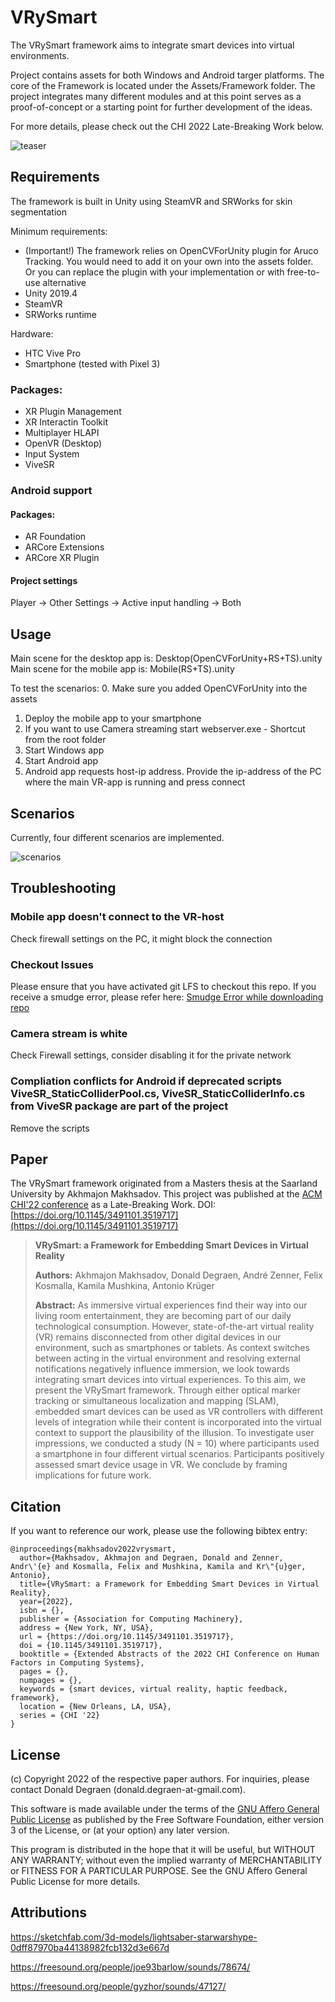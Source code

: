 # VRySmart

The VRySmart framework aims to integrate smart devices into virtual environments. 

Project contains assets for both Windows and Android targer platforms. The core of the Framework is located under the Assets/Framework folder. The project integrates many different modules and at this point serves as a proof-of-concept or a starting point for further development of the ideas.

For more details, please check out the CHI 2022 Late-Breaking Work below.

![teaser](teaser.png)

## Requirements

The framework is built in Unity using SteamVR and SRWorks for skin segmentation

Minimum requirements:
- (Important!) The framework relies on OpenCVForUnity plugin for Aruco Tracking. You would need to add it on your own into the assets folder. Or you can replace the plugin with your implementation or with free-to-use alternative
- Unity 2019.4
- SteamVR
- SRWorks runtime

Hardware:
- HTC Vive Pro
- Smartphone (tested with Pixel 3)

### Packages:
- XR Plugin Management
- XR Interactin Toolkit
- Multiplayer HLAPI
- OpenVR (Desktop)
- Input System
- ViveSR

### Android support

#### Packages:
- AR Foundation
- ARCore Extensions
- ARCore XR Plugin

#### Project settings
Player -> Other Settings -> Active input handling -> Both 

## Usage
Main scene for the desktop app is: Desktop(OpenCVForUnity+RS+TS).unity
Main scene for the mobile app is: Mobile(RS+TS).unity

To test the scenarios:
0. Make sure you added OpenCVForUnity into the assets
1. Deploy the mobile app to your smartphone
2. If you want to use Camera streaming start webserver.exe - Shortcut from the root folder
3. Start Windows app
4. Start Android app
5. Android app requests host-ip address. Provide the ip-address of the PC where the main VR-app is running and press connect

## Scenarios

Currently, four different scenarios are implemented.

![scenarios](scenarios.png)

## Troubleshooting

### Mobile app doesn't connect to the VR-host
Check firewall settings on the PC, it might block the connection

### Checkout Issues

Please ensure that you have activated git LFS to checkout this repo.
If you receive a smudge error, please refer here: [Smudge Error while downloading repo](https://stackoverflow.com/questions/46521122/smudge-error-error-downloading)

### Camera stream is white
Check Firewall settings, consider disabling it for the private network

### Compliation conflicts for Android if deprecated scripts ViveSR_StaticColliderPool.cs, ViveSR_StaticColliderInfo.cs from ViveSR package are part of the project
Remove the scripts

## Paper

The VRySmart framework originated from a Masters thesis at the Saarland University by Akhmajon Makhsadov.
This project was published at the [ACM CHI'22 conference](https://chi2022.acm.org/) as a Late-Breaking Work.
DOI: [https://doi.org/10.1145/3491101.3519717](https://doi.org/10.1145/3491101.3519717)


> **VRySmart: a Framework for Embedding Smart Devices in Virtual Reality**
>
> **Authors:** Akhmajon Makhsadov, Donald Degraen, André Zenner, Felix Kosmalla, Kamila Mushkina, Antonio Krüger
>
> **Abstract:**
> As immersive virtual experiences find their way into our living room entertainment, they are becoming part of our daily technological consumption. However, state-of-the-art virtual reality (VR) remains disconnected from other digital devices in our environment, such as smartphones or tablets. As context switches between acting in the virtual environment and resolving external notifications negatively influence immersion, we look towards integrating smart devices into virtual experiences.
To this aim, we present the VRySmart framework. Through either optical marker tracking or simultaneous localization and mapping (SLAM), embedded smart devices can be used as VR controllers with different levels of integration while their content is incorporated into the virtual context to support the plausibility of the illusion. To investigate user impressions, we conducted a study (N = 10) where participants used a smartphone in four different virtual scenarios. Participants positively assessed smart device usage in VR. We conclude by framing implications for future work.


## Citation

If you want to reference our work, please use the following bibtex entry:

```
@inproceedings{makhsadov2022vrysmart,
  author={Makhsadov, Akhmajon and Degraen, Donald and Zenner, Andr\'{e} and Kosmalla, Felix and Mushkina, Kamila and Kr\"{u}ger, Antonio},
  title={VRySmart: a Framework for Embedding Smart Devices in Virtual Reality},
  year={2022},
  isbn = {},
  publisher = {Association for Computing Machinery},
  address = {New York, NY, USA},
  url = {https://doi.org/10.1145/3491101.3519717},
  doi = {10.1145/3491101.3519717},
  booktitle = {Extended Abstracts of the 2022 CHI Conference on Human Factors in Computing Systems},
  pages = {},
  numpages = {},
  keywords = {smart devices, virtual reality, haptic feedback, framework},
  location = {New Orleans, LA, USA},
  series = {CHI '22}
}
```

## License

(c) Copyright 2022 of the respective paper authors. For inquiries, please contact Donald Degraen (donald.degraen-at-gmail.com).

This software is made available under the terms of the [GNU Affero General Public License](https://www.gnu.org/licenses/agpl-3.0.html) as published by the Free Software Foundation, either version 3 of the License, or (at your option) any later version.

This program is distributed in the hope that it will be useful, but WITHOUT ANY WARRANTY; without even the implied warranty of MERCHANTABILITY or FITNESS FOR A PARTICULAR PURPOSE. See the GNU Affero General Public License for more details.

## Attributions
https://sketchfab.com/3d-models/lightsaber-starwarshype-0dff87970ba44138982fcb132d3e667d

https://freesound.org/people/joe93barlow/sounds/78674/

https://freesound.org/people/gyzhor/sounds/47127/
